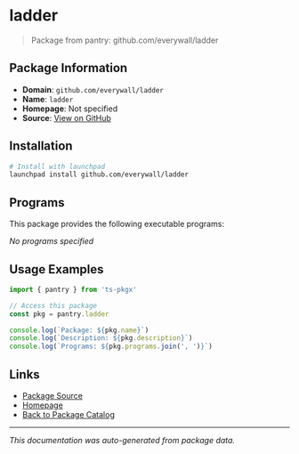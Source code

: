 # ladder

> Package from pantry: github.com/everywall/ladder

## Package Information

- **Domain**: `github.com/everywall/ladder`
- **Name**: `ladder`
- **Homepage**: Not specified
- **Source**: [View on GitHub](https://github.com/pkgxdev/pantry/tree/main/projects/github.com/everywall/ladder/package.yml)

## Installation

```bash
# Install with launchpad
launchpad install github.com/everywall/ladder
```

## Programs

This package provides the following executable programs:

*No programs specified*

## Usage Examples

```typescript
import { pantry } from 'ts-pkgx'

// Access this package
const pkg = pantry.ladder

console.log(`Package: ${pkg.name}`)
console.log(`Description: ${pkg.description}`)
console.log(`Programs: ${pkg.programs.join(', ')}`)
```

## Links

- [Package Source](https://github.com/pkgxdev/pantry/tree/main/projects/github.com/everywall/ladder/package.yml)
- [Homepage](#)
- [Back to Package Catalog](../../../package-catalog.md)

---

*This documentation was auto-generated from package data.*

